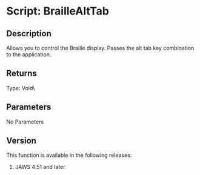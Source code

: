 # Script: BrailleAltTab

## Description

Allows you to control the Braille display. Passes the alt tab key
combination to the application.

## Returns

Type: Void\

## Parameters

No Parameters

## Version

This function is available in the following releases:

1.  JAWS 4.51 and later

